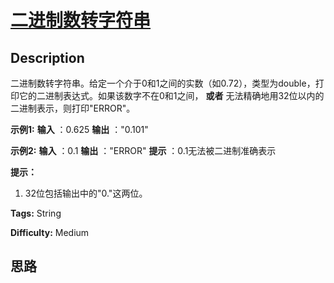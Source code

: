 # [二进制数转字符串][title]

## Description

二进制数转字符串。给定一个介于0和1之间的实数（如0.72），类型为double，打印它的二进制表达式。如果该数字不在0和1之间， **或者**
无法精确地用32位以内的二进制表示，则打印"ERROR"。

**示例1:**
            **输入** ：0.625    **输出** ："0.101"    

**示例2:**
            **输入** ：0.1    **输出** ："ERROR"    **提示** ：0.1无法被二进制准确表示    

**提示：**

  1. 32位包括输出中的"0."这两位。


**Tags:** String

**Difficulty:** Medium

## 思路

[title]: https://leetcode-cn.com/problems/bianry-number-to-string-lcci
